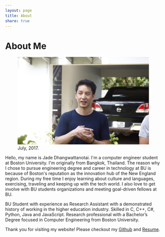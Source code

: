 ```yaml
---
layout: page
title: About
share: true
---
```


# About Me

<figure>
	<a ><img src="/images/IMG_0673.jpg" alt=""></a>
	<figcaption><a title="July, 2017">July, 2017</a>.</figcaption>
</figure>

Hello, my name is Jade Dhangwattanotai. I'm a computer engineer student at Boston University. I'm originally from Bangkok, Thailand. The reason why I chose to pursue engineering degree and career in technology at BU is because of Boston's reputation as the innovation hub of the New England region. During my free time I enjoy learning about culture and languages, exercising, traveling and keeping up with the tech world. I also love to get involve with BU students organizations and meeting goal-driven fellows at BU.

BU Student with experience as Research Assistant with a demonstrated history of working in the higher education industry. Skilled in C, C++, C#, Python, Java and JavaScript. Research professional with a Bachelor’s Degree focused in Computer Engineering from Boston University.

Thank you for visiting my website! Please checkout my [Github](https://github.com/jadedh) and [Resume](/Jade_Dhangwattanotai.pdf).
